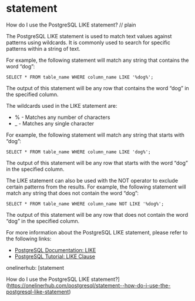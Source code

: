 # statement

How do I use the PostgreSQL LIKE statement?
// plain

The PostgreSQL LIKE statement is used to match text values against patterns using wildcards. It is commonly used to search for specific patterns within a string of text.

For example, the following statement will match any string that contains the word “dog”:

```
SELECT * FROM table_name WHERE column_name LIKE '%dog%';
```

The output of this statement will be any row that contains the word “dog” in the specified column.

The wildcards used in the LIKE statement are:

* % - Matches any number of characters
* _ - Matches any single character

For example, the following statement will match any string that starts with “dog”:

```
SELECT * FROM table_name WHERE column_name LIKE 'dog%';
```

The output of this statement will be any row that starts with the word “dog” in the specified column.

The LIKE statement can also be used with the NOT operator to exclude certain patterns from the results. For example, the following statement will match any string that does not contain the word “dog”:

```
SELECT * FROM table_name WHERE column_name NOT LIKE '%dog%';
```

The output of this statement will be any row that does not contain the word “dog” in the specified column.

For more information about the PostgreSQL LIKE statement, please refer to the following links:

* [PostgreSQL Documentation: LIKE](https://www.postgresql.org/docs/current/functions-matching.html#FUNCTIONS-LIKE)
* [PostgreSQL Tutorial: LIKE Clause](https://www.postgresqltutorial.com/postgresql-like/)

onelinerhub: [statement

How do I use the PostgreSQL LIKE statement?](https://onelinerhub.com/postgresql/statement--how-do-i-use-the-postgresql-like-statement)